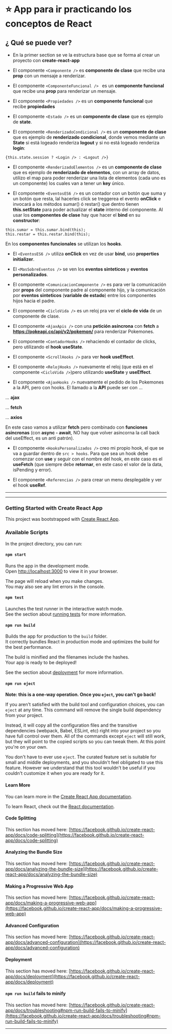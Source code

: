 # :star: App para ir practicando los conceptos de React

## ¿ Qué se puede ver?

- En la primer section se ve la estructura base que se forma al crear un proyecto con **create-react-app**

- El componente `<Componente />` es **componente de clase** que recibe una **prop** con un mensaje a renderizar.

- El componente `<ComponenteFuncional /> ` es un **componente funcional** que recibe una **prop** para renderizar un mensaje.

- El componente `<Propiedades />` es un **componente funcional** que recibe **propiedades**

- El componente `<Estado />` es un **componente de clase** que es ejemplo de **state**.

- El componente `<RenderizadoCondicional />` es un **componente de clase** que es ejemplo de **renderizado condicional**, donde vemos mediante un **State** si está logeado renderiza **logout** y si no está logeado renderiza **login**:

```JSX
{this.state.session ? <Login /> : <Logout />}
```

- El componente `<RenderizadoElementos />` es un **componente de clase** que es ejemplo de **renderizado de elementos**, con un array de datos, utilizo el map para poder renderizar una lista de elementos (cada uno es un componente) los cuales van a tener un **key** único.

- El componente `<EventosES6 />` es un contador con un botón que suma y un botón que resta, lal hacerles click se treggerea el evento **onClick** e invocará a los métodos sumar() ó restar() que dentro tienen **this.setState** para poder actualizar el **state** interno del componente. Al usar los **componentes de clase** hay que hacer el **bind** en su **constructor**:

```JSX
this.sumar = this.sumar.bind(this);
this.restar = this.restar.bind(this);
```

En los **componentes funcionales** se utilizan los **hooks**.

- El `<EventosES6 />` utiliza **onClick** en vez de usar **bind**, uso **properties initializer**.

- El `<MasSobreEventos />` se ven los **eventos sinteticos** y **eventos personalizados**.

- El componente `<ComunicacionComponente />` es para ver la comunicación por **props** del componente padre al componente hijo, y la comunicación por **eventos sinteticos** (**variable de estado**) entre los componentes hijos hacia el padre.

- El componente `<CicloVida />` es un reloj pra ver el **ciclo de vida** de un componente de clase.

- El componente `<AjaxApis />` con una **petición asíncrona** con **fetch** a **https://pokeapi.co/api/v2/pokemon/** para renderizar Pokemones.

- El componente `<ContadorHooks />` rehaciendo el contador de clicks, pero utilizando el **hook useState**.

- El componente `<ScrollHooks />` para ver **hook useEffect**.

- El componente `<RelojHooks />` nuevamente el reloj (que está en el componente `<CicloVida />`)pero utilizando **useState** y **useEffect**.

- El componente ```<AjaxHooks />``` nuevamente el pedido de los Pokemones a la API, pero con hooks. El llamado a la **API** puede ser con ...

... **ajax**

... **fetch**

... **axios**

En este caso vamos a utilizar **fetch** pero combinado con **funciones asíncronas** (con **async - await**, NO hay que volver asincorna la call back del useEffect, es un anti patrón).


- El componente ```<HooksPersonalizados />``` creo mi propio hook, el que se va a guardar dentro de ```src > hooks```. Para que sea un hook debe comenzar con **use** y seguir con el nombre del hook, en este caso es el **useFetch** (que siempre debe **retornar**, en este caso el valor de la data, isPending y error).

- El componente ```<Referencias />``` para crear un menu desplegable y ver el hook **useRef**.

---
---

### Getting Started with Create React App

This project was bootstrapped with [Create React App](https://github.com/facebook/create-react-app).

### Available Scripts

In the project directory, you can run:

#### `npm start`

Runs the app in the development mode.\
Open [http://localhost:3000](http://localhost:3000) to view it in your browser.

The page will reload when you make changes.\
You may also see any lint errors in the console.

#### `npm test`

Launches the test runner in the interactive watch mode.\
See the section about [running tests](https://facebook.github.io/create-react-app/docs/running-tests) for more information.

#### `npm run build`

Builds the app for production to the `build` folder.\
It correctly bundles React in production mode and optimizes the build for the best performance.

The build is minified and the filenames include the hashes.\
Your app is ready to be deployed!

See the section about [deployment](https://facebook.github.io/create-react-app/docs/deployment) for more information.

#### `npm run eject`

**Note: this is a one-way operation. Once you `eject`, you can't go back!**

If you aren't satisfied with the build tool and configuration choices, you can `eject` at any time. This command will remove the single build dependency from your project.

Instead, it will copy all the configuration files and the transitive dependencies (webpack, Babel, ESLint, etc) right into your project so you have full control over them. All of the commands except `eject` will still work, but they will point to the copied scripts so you can tweak them. At this point you're on your own.

You don't have to ever use `eject`. The curated feature set is suitable for small and middle deployments, and you shouldn't feel obligated to use this feature. However we understand that this tool wouldn't be useful if you couldn't customize it when you are ready for it.

#### Learn More

You can learn more in the [Create React App documentation](https://facebook.github.io/create-react-app/docs/getting-started).

To learn React, check out the [React documentation](https://reactjs.org/).

#### Code Splitting

This section has moved here: [https://facebook.github.io/create-react-app/docs/code-splitting](https://facebook.github.io/create-react-app/docs/code-splitting)

#### Analyzing the Bundle Size

This section has moved here: [https://facebook.github.io/create-react-app/docs/analyzing-the-bundle-size](https://facebook.github.io/create-react-app/docs/analyzing-the-bundle-size)

#### Making a Progressive Web App

This section has moved here: [https://facebook.github.io/create-react-app/docs/making-a-progressive-web-app](https://facebook.github.io/create-react-app/docs/making-a-progressive-web-app)

#### Advanced Configuration

This section has moved here: [https://facebook.github.io/create-react-app/docs/advanced-configuration](https://facebook.github.io/create-react-app/docs/advanced-configuration)

#### Deployment

This section has moved here: [https://facebook.github.io/create-react-app/docs/deployment](https://facebook.github.io/create-react-app/docs/deployment)

#### `npm run build` fails to minify

This section has moved here: [https://facebook.github.io/create-react-app/docs/troubleshooting#npm-run-build-fails-to-minify](https://facebook.github.io/create-react-app/docs/troubleshooting#npm-run-build-fails-to-minify)



---
